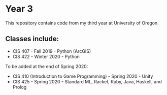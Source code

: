 # Year 3
This repository contains code from my third year at University of Oregon.

Classes include:
-
* CIS 407 - Fall 2019 - Python (ArcGIS)
* CIS 422 - Winter 2020 - Python

To be added at the end of Spring 2020:
* CIS 410 (Introduction to Game Programming) - Spring 2020 - Unity
* CIS 425 - Spring 2020 - Standard ML, Racket, Ruby, Java, Haskell, and Prolog
